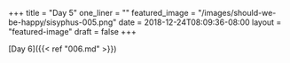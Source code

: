 +++
title = "Day 5"
one_liner = ""
featured_image = "/images/should-we-be-happy/sisyphus-005.png"
date = 2018-12-24T08:09:36-08:00
layout = "featured-image"
draft = false
+++

[Day 6]({{< ref "006.md" >}})
